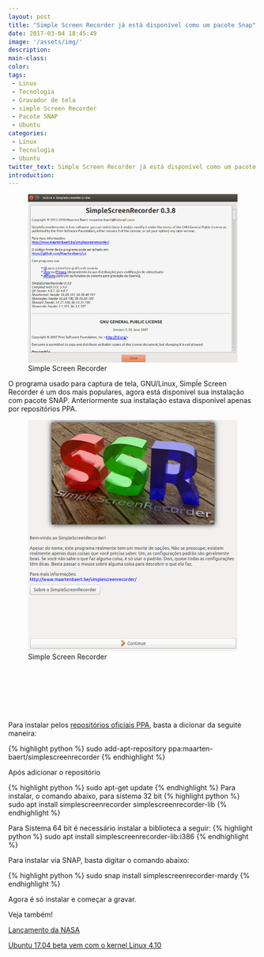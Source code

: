 ```yaml
---
layout: post
title: "Simple Screen Recorder já está disponível como um pacote Snap"
date: 2017-03-04 18:45:49
image: '/assets/img/'
description:
main-class:
color:
tags: 
 - Linux
 - Tecnologia
 - Gravador de tela
 - simple Screen Recorder
 - Pacote SNAP
 - Ubuntu
categories:
 - Linux
 - Tecnologia
 - Ubuntu
twitter_text: Simple Screen Recorder já está disponível como um pacote Snap
introduction:
---
```

<figure>
	<img src="/images/imagens/sobre-simple-screen-recorder.png">
	<figcaption>Simple Screen Recorder</figcaption>
</figure>

O programa usado para captura de tela, GNU/Linux, Simpĺe Screen Recorder é um dos mais populares, agora está disponível sua instalação com pacote SNAP. Anteriormente sua instalação estava disponível apenas por repositórios PPA.

<figure>
	<img src="/images/imagens/simple.png">
	<figcaption>Simple Screen Recorder</figcaption>
</figure>

<script async src="//pagead2.googlesyndication.com/pagead/js/adsbygoogle.js"></script>
<!-- teclivre -->
<ins class="adsbygoogle"
     style="display:inline-block;width:728px;height:90px"
     data-ad-client="ca-pub-1738697462902889"
     data-ad-slot="4405393702"></ins>
<script>
(adsbygoogle = window.adsbygoogle || []).push({});
</script>

Para instalar pelos [repositórios oficiais PPA], basta a dicionar da seguite maneira:

{% highlight python %}
      sudo add-apt-repository ppa:maarten-baert/simplescreenrecorder
{% endhighlight %}
 
Após adicionar o repositório

{% highlight python %}
      sudo apt-get update
{% endhighlight %}
Para instalar, o comando abaixo, para sistema 32 bit 
{% highlight python %}
      sudo apt install simplescreenrecorder simplescreenrecorder-lib
{% endhighlight %}

Para Sistema 64 bit é necessário instalar a biblioteca a seguir:
{% highlight python %}
      sudo apt install simplescreenrecorder-lib:i386
{% endhighlight %}


Para instalar via SNAP, basta digitar o comando abaixo:

{% highlight python %}
      sudo snap install simplescreenrecorder-mardy
{% endhighlight %}


Agora é só instalar e começar a gravar.


Veja também!


[Lançamento da NASA]

[Ubuntu 17.04 beta vem com o kernel Linux 4.10]





[repositórios Oficiais PPA]: https://launchpad.net/~maarten-baert/+archive/ubuntu/simplescreenrecorder/

[Lançamento da NASA]: http://teclivre.com/tecnologia/enganharia/novidades/2017/03/04/NASA-lan%C3%A7a-software-que-permite-uso-de-forma-gratu%C3%ADta-a-tecnologias/

[Ubuntu 17.04 beta vem com o kernel Linux 4.10]:http://teclivre.com/tecnologia/linux/ubuntu/2017/02/28/ubuntu-1704-beta-vem-com-o-kernel-linux-410/




